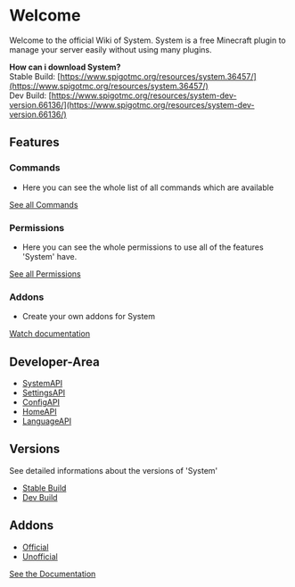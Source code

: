 # Welcome

Welcome to the official Wiki of System. System is a free Minecraft plugin to manage your server easily without using many plugins.

**How can i download System?**  
Stable Build: [https://www.spigotmc.org/resources/system.36457/](https://www.spigotmc.org/resources/system.36457/)  
Dev Build: [https://www.spigotmc.org/resources/system-dev-version.66136/](https://www.spigotmc.org/resources/system-dev-version.66136/)

## Features

### Commands

* Here you can see the whole list of all commands which are available

[See all Commands](https://system.docs.inventive.group/features/commands)

### Permissions

* Here you can see the whole permissions to use all of the features 'System' have.

[See all Permissions](https://system.docs.inventive.group/features/permissions)

### Addons

* Create your own addons for System

[Watch documentation](https://system.docs.inventive.group/addons/create-addon)



## Developer-Area

* [SystemAPI](https://system.docs.inventive.group/developer-area/systemapi)
* [SettingsAPI](https://system.docs.inventive.group/developer-area/settingsapi)
* [ConfigAPI](https://system.docs.inventive.group/developer-area/configapi)
* [HomeAPI](https://system.docs.inventive.group/developer-area/homeapi)
* [LanguageAPI](https://system.docs.inventive.group/developer-area/languageapi)

## Versions

See detailed informations about the versions of 'System'

* [Stable Build](https://system.docs.inventive.group/versions/stable-build)
* [Dev Build](https://system.docs.inventive.group/versions/dev-build)

## Addons

* [Official](https://system.docs.inventive.group/addons/addons-official)
* [Unofficial](https://system.docs.inventive.group/addons/addons-unofficial)

[See the Documentation](https://system.docs.inventive.group/addons/create-addon)

